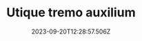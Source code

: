 ---
title: "Utique tremo auxilium"
date: 2023-09-20T12:28:57.506Z
permalink: "/utique-tremo-auxilium/"
---